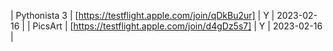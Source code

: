 | Pythonista 3 | [https://testflight.apple.com/join/qDkBu2ur] | Y | 2023-02-16 |
| PicsArt | [https://testflight.apple.com/join/d4gDz5s7] | Y | 2023-02-16 |
